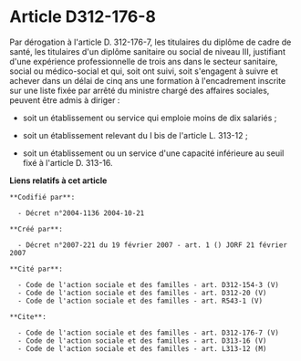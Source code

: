 # Article D312-176-8

Par dérogation à l'article D. 312-176-7, les titulaires du diplôme de cadre de santé, les titulaires d'un diplôme sanitaire
ou social de niveau III, justifiant d'une expérience professionnelle de trois ans dans le secteur sanitaire, social ou
médico-social et qui, soit ont suivi, soit s'engagent à suivre et achever dans un délai de cinq ans une formation à
l'encadrement inscrite sur une liste fixée par arrêté du ministre chargé des affaires sociales, peuvent être admis à
diriger :

- soit un établissement ou service qui emploie moins de dix salariés ;

- soit un établissement relevant du I bis de l'article L. 313-12 ;

- soit un établissement ou un service d'une capacité inférieure au seuil fixé à l'article D. 313-16.

**Liens relatifs à cet article**

	**Codifié par**:

	  - Décret n°2004-1136 2004-10-21

	**Créé par**:

	  - Décret n°2007-221 du 19 février 2007 - art. 1 () JORF 21 février 2007

	**Cité par**:

	  - Code de l'action sociale et des familles - art. D312-154-3 (V)
	  - Code de l'action sociale et des familles - art. D312-20 (V)
	  - Code de l'action sociale et des familles - art. R543-1 (V)

	**Cite**:

	  - Code de l'action sociale et des familles - art. D312-176-7 (V)
	  - Code de l'action sociale et des familles - art. D313-16 (V)
	  - Code de l'action sociale et des familles - art. L313-12 (M)

